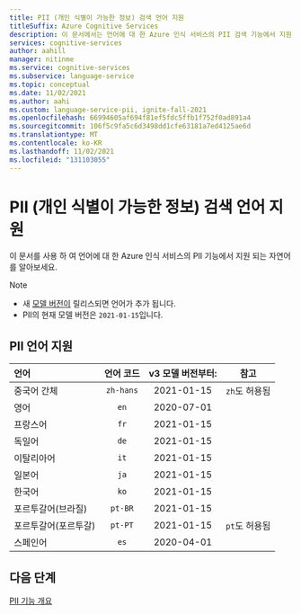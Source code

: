 ```yaml
---
title: PII (개인 식별이 가능한 정보) 검색 언어 지원
titleSuffix: Azure Cognitive Services
description: 이 문서에서는 언어에 대 한 Azure 인식 서비스의 PII 검색 기능에서 지원 되는 자연어를 설명 합니다.
services: cognitive-services
author: aahill
manager: nitinme
ms.service: cognitive-services
ms.subservice: language-service
ms.topic: conceptual
ms.date: 11/02/2021
ms.author: aahi
ms.custom: language-service-pii, ignite-fall-2021
ms.openlocfilehash: 66994605af694f81ef5fdc5ffb1f752f0ad891a4
ms.sourcegitcommit: 106f5c9fa5c6d3498dd1cfe63181a7ed4125ae6d
ms.translationtype: MT
ms.contentlocale: ko-KR
ms.lasthandoff: 11/02/2021
ms.locfileid: "131103055"
---
```

# <a name="personally-identifiable-information-pii-detection-language-support"></a>PII (개인 식별이 가능한 정보) 검색 언어 지원 

이 문서를 사용 하 여 언어에 대 한 Azure 인식 서비스의 PII 기능에서 지원 되는 자연어를 알아보세요.

> [!NOTE]
> * 새 [모델 버전이](how-to-call.md#specify-the-pii-detection-model) 릴리스되면 언어가 추가 됩니다.
> * PII의 현재 모델 버전은 `2021-01-15`입니다.

## <a name="pii-language-support"></a>PII 언어 지원

| 언어              | 언어 코드 | v3 모델 버전부터: | 참고              |
|:----------------------|:-------------:|:-------------------------------:|:------------------:|
| 중국어 간체    | `zh-hans`     | 2021-01-15                      | `zh`도 허용됨 |
| 영어               | `en`          | 2020-07-01                      |                    |
| 프랑스어                | `fr`          | 2021-01-15                      |                    |
| 독일어                | `de`          | 2021-01-15                      |                    |
| 이탈리아어               | `it`          | 2021-01-15                      |                    |
| 일본어              | `ja`          | 2021-01-15                      |                    |
| 한국어                | `ko`          | 2021-01-15                      |                    |
| 포르투갈어(브라질)   | `pt-BR`       | 2021-01-15                      |                    |
| 포르투갈어(포르투갈) | `pt-PT`       | 2021-01-15                      | `pt`도 허용됨 |
| 스페인어               | `es`          | 2020-04-01                      |                    |

## <a name="next-steps"></a>다음 단계

[PII 기능 개요](overview.md)
